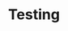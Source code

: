 ---
title: "Testing"        # Add a page title.
type: "landing"     # Page type is a Widget Page

sections:
  - block: markdown
    id: section-1
    content: 
      title: Section 1
      substitle: Some subtitle
      text: Something
  - block: markdown
    id: section-2
    content:
      title: Section 2
---